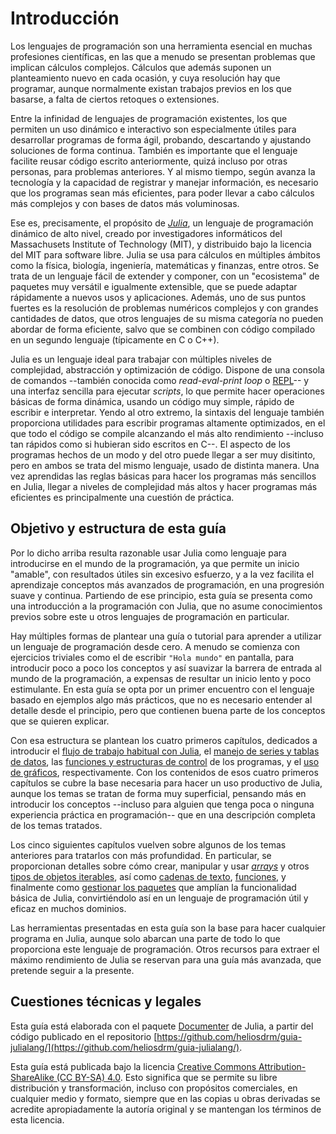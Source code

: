 # Introducción

Los lenguajes de programación son una herramienta esencial en muchas profesiones científicas, en las que a menudo se presentan problemas que implican cálculos complejos. Cálculos que además suponen un planteamiento nuevo en cada ocasión, y cuya resolución hay que programar, aunque normalmente existan trabajos previos en los que basarse, a falta de ciertos retoques o extensiones.

Entre la infinidad de lenguajes de programación existentes, los que permiten un uso dinámico e interactivo son especialmente útiles para desarrollar programas de forma ágil, probando, descartando y ajustando soluciones de forma continua. También es importante que el lenguaje facilite reusar código escrito anteriormente, quizá incluso por otras personas, para problemas anteriores. Y al mismo tiempo, según avanza la tecnología y la capacidad de registrar y manejar información, es necesario que los programas sean más eficientes, para poder llevar a cabo cálculos más complejos y con bases de datos más voluminosas.

Ese es, precisamente, el propósito de [*Julia*](https://julialang.org), un lenguaje de programación dinámico de alto nivel, creado por investigadores informáticos del Massachusets Institute of Technology (MIT), y distribuido bajo la licencia del MIT para software libre. Julia se usa para cálculos en múltiples ámbitos como la física, biología, ingeniería, matemáticas y finanzas, entre otros. Se trata de un lenguaje fácil de extender y componer, con un "ecosistema" de paquetes muy versátil e igualmente extensible, que se puede adaptar rápidamente a nuevos usos y aplicaciones. Además, uno de sus puntos fuertes es la resolución de problemas numéricos complejos y con grandes cantidades de datos, que otros lenguajes de su misma categoría no pueden abordar de forma eficiente, salvo que se combinen con código compilado en un segundo lenguaje (típicamente en C o C++).

Julia es un lenguaje ideal para trabajar con múltiples niveles de complejidad, abstracción y optimización de código. Dispone de una consola de comandos --también conocida como *read-eval-print loop* o [REPL](https://es.wikipedia.org/wiki/REPL)-- y una interfaz sencilla para ejecutar *scripts*, lo que permite hacer operaciones básicas de forma dinámica, usando un código muy simple, rápido de escribir e interpretar. Yendo al otro extremo, la sintaxis del lenguaje también proporciona utilidades para escribir programas altamente optimizados, en el que todo el código se compile alcanzando el más alto rendimiento --incluso tan rápidos como si hubieran sido escritos en C--. El aspecto de los programas hechos de un modo y del otro puede llegar a ser muy disitinto, pero en ambos se trata del mismo lenguaje, usado de distinta manera. Una vez aprendidas las reglas básicas para hacer los programas más sencillos en Julia, llegar a niveles de complejidad más altos y hacer programas más eficientes es principalmente una cuestión de práctica.

## Objetivo y estructura de esta guía

Por lo dicho arriba resulta razonable usar Julia como lenguaje para introducirse en el mundo de la programación, ya que permite un inicio "amable", con resultados útiles sin excesivo esfuerzo, y a la vez facilita el aprendizaje conceptos más avanzados de programación, en una progresión suave y continua. Partiendo de ese principio, esta guía se presenta como una introducción a la programación con Julia, que no asume conocimientos previos sobre este u otros lenguajes de programación en particular.

Hay múltiples formas de plantear una guía o tutorial para aprender a utilizar un lenguaje de programación desde cero. A menudo se comienza con ejercicios triviales como el de escribir `"Hola mundo"` en pantalla, para introducir poco a poco los conceptos y así suavizar la barrera de entrada al mundo de la programación, a expensas de resultar un inicio lento y poco estimulante. En esta guía se opta por un primer encuentro con el lenguaje basado en ejemplos algo más prácticos, que no es necesario entender al detalle desde el principio, pero que contienen buena parte de los conceptos que se quieren explicar.

Con esa estructura se plantean los cuatro primeros capítulos, dedicados a introducir el [flujo de trabajo habitual con Julia](1-primerospasos.md), el [manejo de series y tablas de datos](2-series-tablas.md), las [funciones y estructuras de control](3-funciones-control.md) de los programas, y el [uso de gráficos](4-graficos.md), respectivamente. Con los contenidos de esos cuatro primeros capítulos se cubre la base necesaria para hacer un uso productivo de Julia, aunque los temas se tratan de forma muy superficial, pensando más en introducir los conceptos --incluso para alguien que tenga poca o ninguna experiencia práctica en programación-- que en una descripción completa de los temas tratados.

Los cinco siguientes capítulos vuelven sobre algunos de los temas anteriores para tratarlos con más profundidad. En particular, se proporcionan detalles sobre cómo crear, manipular y usar [*arrays*](5-arrays.md) y otros [tipos de objetos iterables](6-iterables.md), así como [cadenas de texto](7-strings.md), [funciones](8-funciones-avanzado.md), y finalmente como [gestionar los paquetes](9-pkg.md) que amplían la funcionalidad básica de Julia, convirtiéndolo así en un lenguaje de programación útil y eficaz en muchos dominios.

Las herramientas presentadas en esta guía son la base para hacer cualquier programa en Julia, aunque solo abarcan una parte de todo lo que proporciona este lenguaje de programación. Otros recursos para extraer el máximo rendimiento de Julia se reservan para una guía más avanzada, que pretende seguir a la presente.

## Cuestiones técnicas y legales

Esta guía está elaborada con el paquete [Documenter](https://github.com/JuliaDocs/Documenter.jl) de Julia, a partir del código publicado en el repositorio [https://github.com/heliosdrm/guia-julialang/](https://github.com/heliosdrm/guia-julialang/).

Esta guía está publicada bajo la licencia [Creative Commons Attribution-ShareAlike (CC BY-SA) 4.0](http://creativecommons.org/licenses/by-sa/4.0/). Esto significa que se permite su libre distribución y transformación, incluso con propósitos comerciales, en cualquier medio y formato, siempre que en las copias u obras derivadas se acredite apropiadamente la autoría original y se mantengan los términos de esta licencia.
